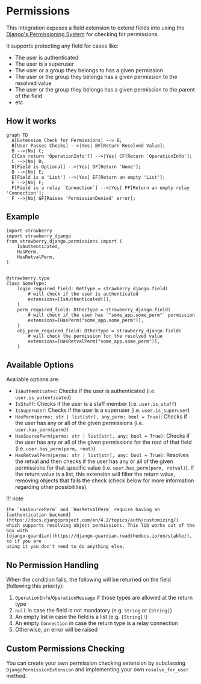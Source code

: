 # Permissions

This integration exposes a field extension to extend fields into using the
[Django's Permissioning System](https://docs.djangoproject.com/en/4.2/topics/auth/default/)
for checking for permissions.

It supports protecting any field for cases like:

- The user is authenticated
- The user is a superuser
- The user or a group they belongs to has a given permission
- The user or the group they belongs has a given permission to the resolved value
- The user or the group they belongs has a given permission to the parent of the field
- etc

## How it works

```mermaid
graph TD
  A[Extension Check for Permissions] --> B;
  B[User Passes Checks] -->|Yes| BF[Return Resolved Value];
  B -->|No| C;
  C[Can return 'OperationInfo'?] -->|Yes| CF[Return 'OperationInfo'];
  C -->|No| D;
  D[Field is Optional] -->|Yes| DF[Return 'None'];
  D -->|No| E;
  E[Field is a 'List'] -->|Yes| EF[Return an empty 'List'];
  E -->|No| F;
  F[Field is a relay `Connection`] -->|Yes| FF[Return an empty relay 'Connection'];
  F -->|No| GF[Raises 'PermissionDenied' error];
```

## Example

```{.python title=types.py}
import strawberry
import strawberry_django
from strawberry_django.permissions import (
    IsAuthenticated,
    HasPerm,
    HasRetvalPerm,
)


@strawberry.type
class SomeType:
    login_required_field: RetType = strawberry_django.field(
        # will check if the user is authenticated
        extensions=[IsAuthenticated()],
    )
    perm_required_field: OtherType = strawberry_django.field(
        # will check if the user has `"some_app.some_perm"` permission
        extensions=[HasPerm("some_app.some_perm")],
    )
    obj_perm_required_field: OtherType = strawberry_django.field(
        # will check the permission for the resolved value
        extensions=[HasRetvalPerm("some_app.some_perm")],
    )
```

## Available Options

Available options are:

- `IsAuthenticated`: Checks if the user is authenticated (i.e. `user.is_autenticated`)
- `IsStaff`: Checks if the user is a staff member (i.e. `user.is_staff`)
- `IsSuperuser`: Checks if the user is a superuser (i.e. `user.is_superuser`)
- `HasPerm(perms: str | list[str], any_perm: bool = True)`: Checks if the user has any or all of
  the given permissions (i.e. `user.has_perm(perm)`)
- `HasSourcePerm(perms: str | list[str], any: bool = True)`: Checks if the user has any or all
  of the given permissions for the root of that field (i.e. `user.has_perm(perm, root)`)
- `HasRetvalPerm(perms: str | list[str], any: bool = True)`: Resolves the retval and then
  checks if the user has any or all of the given permissions for that specific value
  (i.e. `user.has_perm(perm, retval)`). If the return value is a list, this extension
  will filter the return value, removing objects that fails the check (check below for more
  information regarding other possibilities).

!!! note

    The `HasSourcePerm` and `HasRetvalPerm` require having an
    [authentication backend](https://docs.djangoproject.com/en/4.2/topics/auth/customizing/)
    which supports resolving object permissions. This lib works out of the box with
    [django-guardian](https://django-guardian.readthedocs.io/en/stable/), so if you are
    using it you don't need to do anything else.

## No Permission Handling

When the condition fails, the following will be returned on the field (following this priority):

1. `OperationInfo`/`OperationMessage` if those types are allowed at the return type
2. `null` in case the field is not mandatory (e.g. `String` or `[String]`)
3. An empty list in case the field is a list (e.g. `[String]!`)
4. An empty `Connection` in case the return type is a relay connection
5. Otherwise, an error will be raised

## Custom Permissions Checking

You can create your own permission checking extension by subclassing
`DjangoPermissionExtension` and implementing your own `resolve_for_user` method.
